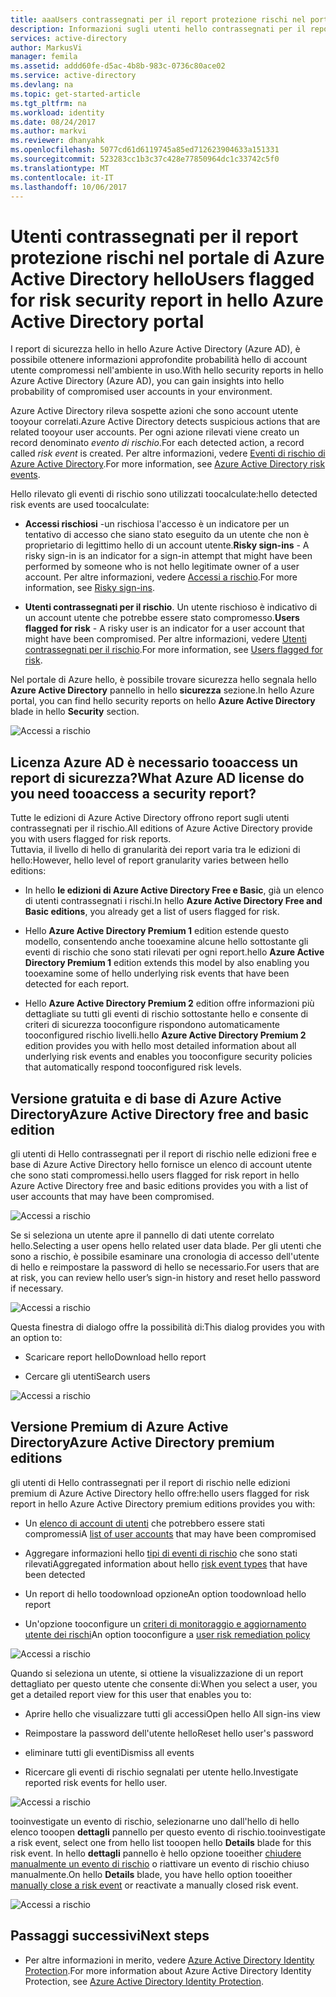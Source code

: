 ```yaml
---
title: aaaUsers contrassegnati per il report protezione rischi nel portale di Azure Active Directory hello | Documenti Microsoft
description: Informazioni sugli utenti hello contrassegnati per il report protezione rischi nel portale di Azure Active Directory hello
services: active-directory
author: MarkusVi
manager: femila
ms.assetid: addd60fe-d5ac-4b8b-983c-0736c80ace02
ms.service: active-directory
ms.devlang: na
ms.topic: get-started-article
ms.tgt_pltfrm: na
ms.workload: identity
ms.date: 08/24/2017
ms.author: markvi
ms.reviewer: dhanyahk
ms.openlocfilehash: 5077cd61d6119745a85ed712623904633a151331
ms.sourcegitcommit: 523283cc1b3c37c428e77850964dc1c33742c5f0
ms.translationtype: MT
ms.contentlocale: it-IT
ms.lasthandoff: 10/06/2017
---
```

# <a name="users-flagged-for-risk-security-report-in-hello-azure-active-directory-portal"></a><span data-ttu-id="10f63-103">Utenti contrassegnati per il report protezione rischi nel portale di Azure Active Directory hello</span><span class="sxs-lookup"><span data-stu-id="10f63-103">Users flagged for risk security report in hello Azure Active Directory portal</span></span>

<span data-ttu-id="10f63-104">I report di sicurezza hello in hello Azure Active Directory (Azure AD), è possibile ottenere informazioni approfondite probabilità hello di account utente compromessi nell'ambiente in uso.</span><span class="sxs-lookup"><span data-stu-id="10f63-104">With hello security reports in hello Azure Active Directory (Azure AD), you can gain insights into hello probability of compromised user accounts in your environment.</span></span> 

<span data-ttu-id="10f63-105">Azure Active Directory rileva sospette azioni che sono account utente tooyour correlati.</span><span class="sxs-lookup"><span data-stu-id="10f63-105">Azure Active Directory detects suspicious actions that are related tooyour user accounts.</span></span> <span data-ttu-id="10f63-106">Per ogni azione rilevati viene creato un record denominato *evento di rischio*.</span><span class="sxs-lookup"><span data-stu-id="10f63-106">For each detected action, a record called *risk event* is created.</span></span> <span data-ttu-id="10f63-107">Per altre informazioni, vedere [Eventi di rischio di Azure Active Directory](active-directory-identity-protection-risk-events.md).</span><span class="sxs-lookup"><span data-stu-id="10f63-107">For more information, see [Azure Active Directory risk events](active-directory-identity-protection-risk-events.md).</span></span> 

<span data-ttu-id="10f63-108">Hello rilevato gli eventi di rischio sono utilizzati toocalculate:</span><span class="sxs-lookup"><span data-stu-id="10f63-108">hello detected risk events are used toocalculate:</span></span>

- <span data-ttu-id="10f63-109">**Accessi rischiosi** -un rischiosa l'accesso è un indicatore per un tentativo di accesso che siano stato eseguito da un utente che non è proprietario di legittimo hello di un account utente.</span><span class="sxs-lookup"><span data-stu-id="10f63-109">**Risky sign-ins** - A risky sign-in is an indicator for a sign-in attempt that might have been performed by someone who is not hello legitimate owner of a user account.</span></span> <span data-ttu-id="10f63-110">Per altre informazioni, vedere [Accessi a rischio](active-directory-identityprotection.md#risky-sign-ins).</span><span class="sxs-lookup"><span data-stu-id="10f63-110">For more information, see [Risky sign-ins](active-directory-identityprotection.md#risky-sign-ins).</span></span> 

- <span data-ttu-id="10f63-111">**Utenti contrassegnati per il rischio**. Un utente rischioso è indicativo di un account utente che potrebbe essere stato compromesso.</span><span class="sxs-lookup"><span data-stu-id="10f63-111">**Users flagged for risk** - A risky user is an indicator for a user account that might have been compromised.</span></span> <span data-ttu-id="10f63-112">Per altre informazioni, vedere [Utenti contrassegnati per il rischio](active-directory-identityprotection.md#users-flagged-for-risk).</span><span class="sxs-lookup"><span data-stu-id="10f63-112">For more information, see [Users flagged for risk](active-directory-identityprotection.md#users-flagged-for-risk).</span></span>  

<span data-ttu-id="10f63-113">Nel portale di Azure hello, è possibile trovare sicurezza hello segnala hello **Azure Active Directory** pannello in hello **sicurezza** sezione.</span><span class="sxs-lookup"><span data-stu-id="10f63-113">In hello Azure portal, you can find hello security reports on hello **Azure Active Directory** blade in hello **Security** section.</span></span>  

![Accessi a rischio](./media/active-directory-reporting-security-user-at-risk/10.png)



## <a name="what-azure-ad-license-do-you-need-tooaccess-a-security-report"></a><span data-ttu-id="10f63-115">Licenza Azure AD è necessario tooaccess un report di sicurezza?</span><span class="sxs-lookup"><span data-stu-id="10f63-115">What Azure AD license do you need tooaccess a security report?</span></span>  

<span data-ttu-id="10f63-116">Tutte le edizioni di Azure Active Directory offrono report sugli utenti contrassegnati per il rischio.</span><span class="sxs-lookup"><span data-stu-id="10f63-116">All editions of Azure Active Directory provide you with users flagged for risk reports.</span></span>  
<span data-ttu-id="10f63-117">Tuttavia, il livello di hello di granularità dei report varia tra le edizioni di hello:</span><span class="sxs-lookup"><span data-stu-id="10f63-117">However, hello level of report granularity varies between hello editions:</span></span> 

- <span data-ttu-id="10f63-118">In hello **le edizioni di Azure Active Directory Free e Basic**, già un elenco di utenti contrassegnati i rischi.</span><span class="sxs-lookup"><span data-stu-id="10f63-118">In hello **Azure Active Directory Free and Basic editions**, you already get a list of users flagged for risk.</span></span> 

- <span data-ttu-id="10f63-119">Hello **Azure Active Directory Premium 1** edition estende questo modello, consentendo anche tooexamine alcune hello sottostante gli eventi di rischio che sono stati rilevati per ogni report.</span><span class="sxs-lookup"><span data-stu-id="10f63-119">hello **Azure Active Directory Premium 1** edition extends this model by also enabling you tooexamine some of hello underlying risk events that have been detected for each report.</span></span> 

- <span data-ttu-id="10f63-120">Hello **Azure Active Directory Premium 2** edition offre informazioni più dettagliate su tutti gli eventi di rischio sottostante hello e consente di criteri di sicurezza tooconfigure rispondono automaticamente tooconfigured rischio livelli.</span><span class="sxs-lookup"><span data-stu-id="10f63-120">hello **Azure Active Directory Premium 2** edition provides you with hello most detailed information about all underlying risk events and enables you tooconfigure security policies that automatically respond tooconfigured risk levels.</span></span>



## <a name="azure-active-directory-free-and-basic-edition"></a><span data-ttu-id="10f63-121">Versione gratuita e di base di Azure Active Directory</span><span class="sxs-lookup"><span data-stu-id="10f63-121">Azure Active Directory free and basic edition</span></span>

<span data-ttu-id="10f63-122">gli utenti di Hello contrassegnati per il report di rischio nelle edizioni free e base di Azure Active Directory hello fornisce un elenco di account utente che sono stati compromessi.</span><span class="sxs-lookup"><span data-stu-id="10f63-122">hello users flagged for risk report in hello Azure Active Directory free and basic editions provides you with a list of user accounts that may have been compromised.</span></span> 


![Accessi a rischio](./media/active-directory-reporting-security-user-at-risk/03.png)

<span data-ttu-id="10f63-124">Se si seleziona un utente apre il pannello di dati utente correlato hello.</span><span class="sxs-lookup"><span data-stu-id="10f63-124">Selecting a user opens hello related user data blade.</span></span>
<span data-ttu-id="10f63-125">Per gli utenti che sono a rischio, è possibile esaminare una cronologia di accesso dell'utente di hello e reimpostare la password di hello se necessario.</span><span class="sxs-lookup"><span data-stu-id="10f63-125">For users that are at risk, you can review hello user’s sign-in history and reset hello password if necessary.</span></span>

![Accessi a rischio](./media/active-directory-reporting-security-user-at-risk/46.png)


<span data-ttu-id="10f63-127">Questa finestra di dialogo offre la possibilità di:</span><span class="sxs-lookup"><span data-stu-id="10f63-127">This dialog provides you with an option to:</span></span>

- <span data-ttu-id="10f63-128">Scaricare report hello</span><span class="sxs-lookup"><span data-stu-id="10f63-128">Download hello report</span></span>

- <span data-ttu-id="10f63-129">Cercare gli utenti</span><span class="sxs-lookup"><span data-stu-id="10f63-129">Search users</span></span>

![Accessi a rischio](./media/active-directory-reporting-security-user-at-risk/16.png)


## <a name="azure-active-directory-premium-editions"></a><span data-ttu-id="10f63-131">Versione Premium di Azure Active Directory</span><span class="sxs-lookup"><span data-stu-id="10f63-131">Azure Active Directory premium editions</span></span>

<span data-ttu-id="10f63-132">gli utenti di Hello contrassegnati per il report di rischio nelle edizioni premium di Azure Active Directory hello offre:</span><span class="sxs-lookup"><span data-stu-id="10f63-132">hello users flagged for risk report in hello Azure Active Directory premium editions provides you with:</span></span>

- <span data-ttu-id="10f63-133">Un [elenco di account di utenti](active-directory-identityprotection.md#users-flagged-for-risk) che potrebbero essere stati compromessi</span><span class="sxs-lookup"><span data-stu-id="10f63-133">A [list of user accounts](active-directory-identityprotection.md#users-flagged-for-risk) that may have been compromised</span></span> 

- <span data-ttu-id="10f63-134">Aggregare informazioni hello [tipi di eventi di rischio](active-directory-identity-protection-risk-events.md) che sono stati rilevati</span><span class="sxs-lookup"><span data-stu-id="10f63-134">Aggregated information about hello [risk event types](active-directory-identity-protection-risk-events.md) that have been detected</span></span>

- <span data-ttu-id="10f63-135">Un report di hello toodownload opzione</span><span class="sxs-lookup"><span data-stu-id="10f63-135">An option toodownload hello report</span></span>

- <span data-ttu-id="10f63-136">Un'opzione tooconfigure un [criteri di monitoraggio e aggiornamento utente dei rischi](active-directory-identityprotection.md#user-risk-security-policy)</span><span class="sxs-lookup"><span data-stu-id="10f63-136">An option tooconfigure a [user risk remediation policy](active-directory-identityprotection.md#user-risk-security-policy)</span></span>  


![Accessi a rischio](./media/active-directory-reporting-security-user-at-risk/71.png)

<span data-ttu-id="10f63-138">Quando si seleziona un utente, si ottiene la visualizzazione di un report dettagliato per questo utente che consente di:</span><span class="sxs-lookup"><span data-stu-id="10f63-138">When you select a user, you get a detailed report view for this user that enables you to:</span></span>

- <span data-ttu-id="10f63-139">Aprire hello che visualizzare tutti gli accessi</span><span class="sxs-lookup"><span data-stu-id="10f63-139">Open hello All sign-ins view</span></span>

- <span data-ttu-id="10f63-140">Reimpostare la password dell'utente hello</span><span class="sxs-lookup"><span data-stu-id="10f63-140">Reset hello user's password</span></span>

- <span data-ttu-id="10f63-141">eliminare tutti gli eventi</span><span class="sxs-lookup"><span data-stu-id="10f63-141">Dismiss all events</span></span>

- <span data-ttu-id="10f63-142">Ricercare gli eventi di rischio segnalati per utente hello.</span><span class="sxs-lookup"><span data-stu-id="10f63-142">Investigate reported risk events for hello user.</span></span> 


![Accessi a rischio](./media/active-directory-reporting-security-user-at-risk/324.png)


<span data-ttu-id="10f63-144">tooinvestigate un evento di rischio, selezionarne uno dall'hello di hello elenco tooopen **dettagli** pannello per questo evento di rischio.</span><span class="sxs-lookup"><span data-stu-id="10f63-144">tooinvestigate a risk event, select one from hello list tooopen hello **Details** blade for this risk event.</span></span> <span data-ttu-id="10f63-145">In hello **dettagli** pannello è hello opzione tooeither [chiudere manualmente un evento di rischio](active-directory-identityprotection.md#closing-risk-events-manually) o riattivare un evento di rischio chiuso manualmente.</span><span class="sxs-lookup"><span data-stu-id="10f63-145">On hello **Details** blade, you have hello option tooeither [manually close a risk event](active-directory-identityprotection.md#closing-risk-events-manually) or reactivate a manually closed risk event.</span></span> 


![Accessi a rischio](./media/active-directory-reporting-security-user-at-risk/325.png)



## <a name="next-steps"></a><span data-ttu-id="10f63-147">Passaggi successivi</span><span class="sxs-lookup"><span data-stu-id="10f63-147">Next steps</span></span>

- <span data-ttu-id="10f63-148">Per altre informazioni in merito, vedere [Azure Active Directory Identity Protection](active-directory-identityprotection.md).</span><span class="sxs-lookup"><span data-stu-id="10f63-148">For more information about Azure Active Directory Identity Protection, see [Azure Active Directory Identity Protection](active-directory-identityprotection.md).</span></span>

